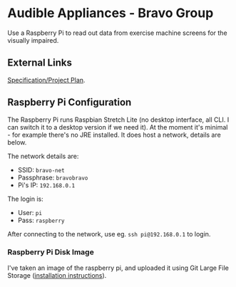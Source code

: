 # Audible Appliances - Bravo Group

Use a Raspberry Pi to read out data from exercise machine screens for the visually impaired.

## External Links

[Specification/Project Plan](https://docs.google.com/document/d/1geFa-U47QsEuTCqqtQjdbNEj2eSGh8SEa6GHVU-LnaQ/edit#heading=h.17e4xxor0la1).

## Raspberry Pi Configuration

The Raspberry Pi runs Raspbian Stretch Lite (no desktop interface, all CLI. I can switch it to a desktop version if we need it). At the moment it's minimal - for example there's no JRE installed. It does host a network, details are below.

The network details are:

- SSID: `bravo-net`
- Passphrase: `bravobravo`
- Pi's IP: `192.168.0.1`

The login is:

- User: `pi`
- Pass: `raspberry`

After connecting to the network, use eg. `ssh pi@192.168.0.1` to login.

### Raspberry Pi Disk Image

I've taken an image of the raspberry pi, and uploaded it using Git Large File Storage ([installation instructions](https://github.com/git-lfs/git-lfs/wiki/Installation)).

